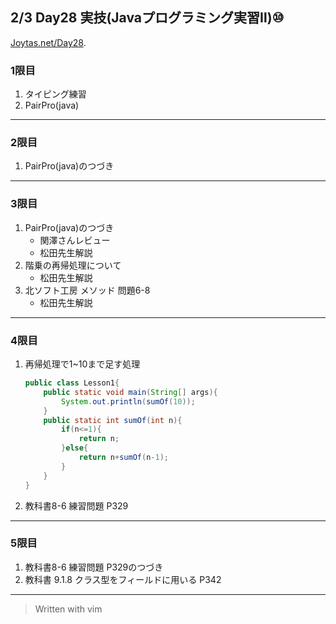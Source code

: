 ## 2/3 Day28 実技(Javaプログラミング実習Ⅱ)⑩
[Joytas.net/Day28](https://joytas.net/%e8%a8%93%e7%b7%b4/day28).
### 1限目
1. タイピング練習
1. PairPro(java)
---
### 2限目
1. PairPro(java)のつづき
---
### 3限目
1. PairPro(java)のつづき
	- 関澤さんレビュー
	- 松田先生解説
1. 階乗の再帰処理について
	- 松田先生解説
1. 北ソフト工房 メソッド 問題6-8
	- 松田先生解説
---
### 4限目
1. 再帰処理で1~10まで足す処理
	~~~java
	public class Lesson1{
		public static void main(String[] args){
			System.out.println(sumOf(10));
		}
		public static int sumOf(int n){
			if(n<=1){
				return n;
			}else{
				return n+sumOf(n-1);
			}
		}
	}
	~~~
1. 教科書8-6 練習問題 P329
---
### 5限目
1. 教科書8-6 練習問題 P329のつづき
1. 教科書 9.1.8 クラス型をフィールドに用いる P342
---
> Written with vim
